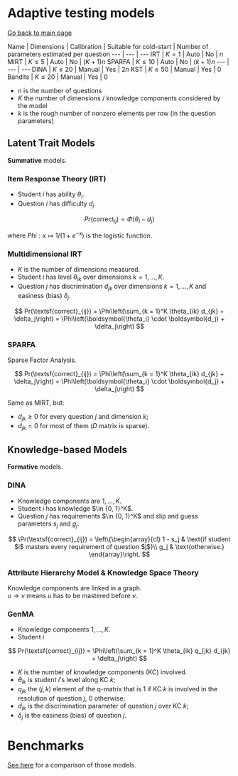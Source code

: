 # Adaptive testing models

[Go back to main page](/las2017)

Name | Dimensions | Calibration | Suitable for cold-start | Number of parameters estimated per question
--- | --- | ---
IRT | $K = 1$ | Auto | No | $n$
MIRT | $K \leq 5$ | Auto | No | $(K + 1)n$
SPARFA | $K \leq 10$ | Auto | No | $(k + 1)n$
--- | --- | ---
DINA | $K \leq 20$ | Manual | Yes | $2n$
KST | $K \leq 50$ | Manual | Yes | 0
Bandits | $K \leq 20$ | Manual | Yes | 0

- $n$ is the number of questions
- $K$ the number of dimensions / knowledge components considered by the model
- $k$ is the rough number of nonzero elements per row (in the question parameters)

## Latent Trait Models

**Summative** models.

### Item Response Theory (IRT)

- Student $i$ has ability $\theta_i$.
- Question $i$ has difficulty $d_j$.

$$ Pr(\textsf{correct}_{ij}) = \Phi(\theta_i - d_j) $$

where $Phi : x \mapsto 1/(1 + e^{-x})$ is the logistic function.

### Multidimensional IRT

- $K$ is the number of dimensions measured.
- Student $i$ has level $\theta_{ik}$ over dimensions $k = 1, \ldots, K$.
- Question $j$ has discrimination $d_{jk}$ over dimensions $k = 1, \ldots, K$ and easiness (bias) $\delta_j$.

$$ Pr(\textsf{correct}_{ij}) = \Phi\left(\sum_{k = 1}^K \theta_{ik} d_{jk} + \delta_j\right) = \Phi\left(\boldsymbol{\theta_i} \cdot \boldsymbol{d_j} + \delta_j\right) $$

### SPARFA

Sparse Factor Analysis.

$$ Pr(\textsf{correct}_{ij}) = \Phi\left(\sum_{k = 1}^K \theta_{ik} d_{jk} + \delta_j\right) = \Phi\left(\boldsymbol{\theta_i} \cdot \boldsymbol{d_j} + \delta_j\right) $$

Same as MIRT, but:

- $d_{jk} \geq 0$ for every question $j$ and dimension $k$;
- $d_{jk} = 0$ for most of them ($D$ matrix is sparse).

## Knowledge-based Models

**Formative** models.

### DINA

- Knowledge components are $1, \ldots, K$.
- Student $i$ has knowledge $\in \{0, 1}^K$.
- Question $j$ has requirements $\in \{0, 1}^K$ and slip and guess parameters $s_j$ and $g_j$.

$$ \Pr(\textsf{correct}_{ij}) = \left\{\begin{array}{cl}
1 - s_j & \text{if student $i$ masters every requirement of question $j$}\\
g_j & \text{otherwise.}
\end{array}\right. $$

### Attribute Hierarchy Model & Knowledge Space Theory

Knowledge components are linked in a graph.  
$u \rightarrow v$ means $u$ has to be mastered before $v$.

### GenMA

- Knowledge components $1, \ldots, K$.
- Student $i$

$$ Pr(\textsf{correct}_{ij}) = \Phi\left(\sum_{k = 1}^K \theta_{ik} q_{jk} d_{jk} + \delta_j\right) $$

- $K$ is the number of knowledge components (KC) involved.
- $\theta_{ik}$ is student $i$'s level along KC $k$;
- $q_{jk}$ the $(j, k)$ element of the q-matrix that is 1 if KC $k$ is involved in the resolution of question $j$, 0 otherwise;
- $d_{jk}$ is the discrimination parameter of question $j$ over KC $k$;
- $\delta_j$ is the easiness (bias) of question $j$.

# Benchmarks

[See here](https://github.com/jilljenn/qna/) for a comparison of those models.

<script type="text/x-mathjax-config">
  MathJax.Hub.Config({
    tex2jax: {
      inlineMath: [ ['$','$'], ["\\(","\\)"] ],
      processEscapes: true
    }
  });
</script>
<script src="https://cdn.mathjax.org/mathjax/latest/MathJax.js?config=TeX-AMS-MML_HTMLorMML" type="text/javascript"></script>

